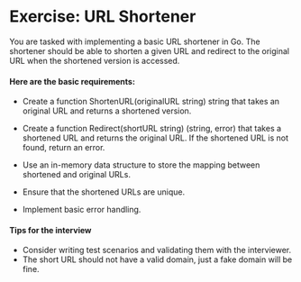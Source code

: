 # **Exercise: URL Shortener**

 You are tasked with implementing a basic URL shortener in Go.
 The shortener should be able to shorten a given URL and redirect to the original URL when the shortened version is accessed.
 

#### Here are the basic requirements:

  - Create a function ShortenURL(originalURL string) string that takes an
   original URL and returns a shortened version.
   
 -  Create a function Redirect(shortURL string) (string, error) that
   takes a shortened URL and returns the original URL. If the shortened
   URL is not found, return an error.
   
   - Use an in-memory data structure to store the mapping between
   shortened and original URLs.
   
   - Ensure that the shortened URLs are unique.
   
   - Implement basic error handling.

#### Tips for the interview

- Consider writing test scenarios and validating them with the interviewer.
- The short URL should not have a valid domain, just a fake domain will be fine.
